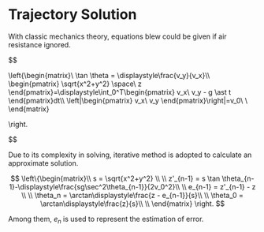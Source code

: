 # Trajectory Solution

With classic mechanics theory, equations blew could be given if air resistance ignored.

$$

\left\{\begin{matrix}\\
	\tan \theta = \displaystyle\frac{v_y}{v_x}\\\\
	\begin{pmatrix}
		\sqrt{x^2+y^2} \space\\
		z
	\end{pmatrix}=\displaystyle\int_0^T\begin{pmatrix}
		v_x\\
		v_y - g \ast t
	\end{pmatrix}dt\\\\
	\left|\begin{pmatrix}
		v_x\\
		v_y
	\end{pmatrix}\right|=v_0\\
	\\
\end{matrix}

\right.

$$

Due to its complexity in solving, iterative method is adopted to calculate an approximate solution.  

$$
\left\{\begin{matrix}\\
	s = \sqrt{x^2+y^2} \\
	\\
	z'_{n-1} = s \tan \theta_{n-1}-\displaystyle\frac{sg\sec^2\theta_{n-1}}{2v_0^2}\\
	\\
	e_{n-1} = z'_{n-1} - z
	\\
	\\
	\theta_n = \arctan\displaystyle\frac{z - e_{n-1}}{s}\\
	\\
	\theta_0 = \arctan\displaystyle\frac{z}{s}\\
	\\
\end{matrix}
\right.
$$

Among them, $\displaystyle e_n$ is used to represent the estimation of error.